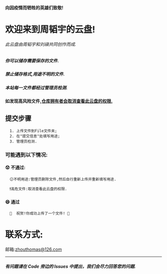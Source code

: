 #### 向因疫情而牺牲的英雄们致敬!
# **欢迎来到周韬宇的云盘!**
###### 此云盘由周韬宇和刘禛共同创作而成.
##### 你可以储存需要保存的文件.

##### 禁止储存格式,用途不明的文件.

##### 本站每一文件都经过管理员检测.

#### 如发现高风险文件,<u>仓库拥有者会取消查看此云盘的权限.</u>

## 提交步骤
      1. 上传文件到File文件夹;
      2. 在"提交信息"处填写用途;
      3. 管理员检测.
### 可能遇到以下情况: 
   #### :worried: 不通过:
      😕不明用途:管理员删除文件,然后自行重新上传并重新填写用途.
   
      ❗️高危文件:取消查看此云盘的权限.

   #### :smile: 通过

      🎉  祝贺!你成功上传了一个文件! 🎉 

# 联系方式:

邮箱:zhouthomas@126.com
_____________________________
##### 有问题请在 Code 旁边的 Issues 中提出，我们会尽力回答您的问题.
